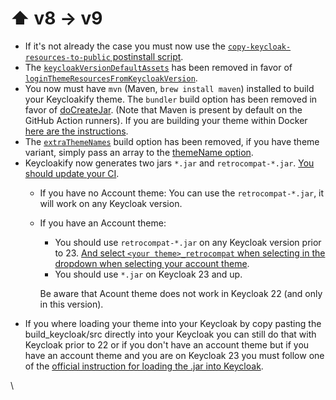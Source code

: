 # ⬆ v8 -> v9

* If it's not already the case you must now use the [`copy-keycloak-resources-to-public` postinstall script](https://github.com/keycloakify/keycloakify-starter/blob/92b20fe74154ef8cf037f4b156eb3b2e5264a074/package.json#L11).
* The [`keycloakVersionDefaultAssets`](https://docs.keycloakify.dev/v/v8/build-options#keycloakversiondefaultassets) has been removed in favor of [`loginThemeResourcesFromKeycloakVersion`](../build-options.md#loginthemeresourcesfromkeycloakversion). &#x20;
* You now must have `mvn` (Maven, `brew install maven`) installed to build your Keycloakify theme. The `bundler` build option has been removed in favor of [doCreateJar](../build-options.md#docreatejar).  (Note that Maven is present by default on the GitHub Action runners).  If you are building your theme within Docker [here are the instructions](../importing-your-theme-in-keycloak.md#using-docker).
* The [`extraThemeNames`](https://docs.keycloakify.dev/v/v8/build-options#extrathemenames) build option has been removed, if you have theme variant, simply pass an array to the [themeName option](../build-options.md#themename).
* Keycloakify now generates two jars `*.jar` and `retrocompat-*.jar`. [You should update your CI](https://github.com/keycloakify/keycloakify-starter/commit/c9aad1406502ba08c654ade4bfa95bf3a6e93830).
  * If you have no Account theme: You can use the `retrocompat-*.jar`, it will work on any Keycloak version.
  *   If you have an Account theme:&#x20;

      * You should use `retrocompat-*.jar` on any Keycloak version prior to 23. [And select `<your theme>_retrocompat` when selecting in the dropdown when selecting your account theme](https://github.com/keycloakify/keycloakify/assets/6702424/bc0c988a-9fc1-4c45-a37a-fcf98b7096af). &#x20;
      * You should use `*.jar` on Keycloak 23 and up.

      Be aware that Acount theme does not work in Keycloak 22 (and only in this version).
* If you where loading your theme into your Keycloak by copy pasting the build\_keycloak/src directly into your Keycloak you can still do that with Keycloak prior to 22 or if you don't have an account theme but if you have an account theme and you are on Keycloak 23 you must follow one of the [official instruction for loading the .jar into Keycloak](../importing-your-theme-in-keycloak.md).

\
